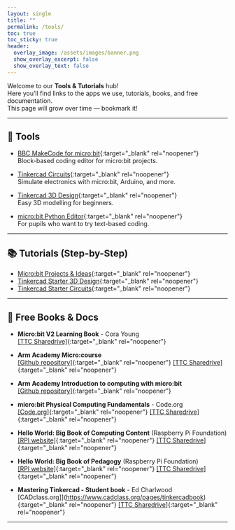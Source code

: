 ```yaml
---
layout: single
title: ""
permalink: /tools/
toc: true
toc_sticky: true
header:
  overlay_image: /assets/images/banner.png
  show_overlay_excerpt: false
  show_overlay_text: false
---
```


Welcome to our **Tools & Tutorials** hub!  
Here you’ll find links to the apps we use, tutorials, books, and free documentation.  
This page will grow over time — bookmark it!

---

## 🔧 Tools

- [BBC MakeCode for micro:bit](https://makecode.microbit.org){:target="_blank" rel="noopener"}  
  Block-based coding editor for micro:bit projects.

- [Tinkercad Circuits](https://www.tinkercad.com/circuits){:target="_blank" rel="noopener"}  
  Simulate electronics with micro:bit, Arduino, and more.

- [Tinkercad 3D Design](https://www.tinkercad.com/3d-design){:target="_blank" rel="noopener"}  
  Easy 3D modelling for beginners.

- [micro:bit Python Editor](https://python.microbit.org/){:target="_blank" rel="noopener"}  
  For pupils who want to try text-based coding.

---

## 📚 Tutorials (Step-by-Step)

- [Micro:bit Projects & Ideas](https://microbit.org/projects/make-it-code-it/){:target="_blank" rel="noopener"}
- [Tinkercad Starter 3D Design](https://www.tinkercad.com/learn/designs){:target="_blank" rel="noopener"}
- [Tinkercad Starter Circuits](https://www.tinkercad.com/learn/circuits){:target="_blank" rel="noopener"}  

---

## 📖 Free Books & Docs

- **Micro:bit V2 Learning Book** - Cora Young   
  [[TTC Sharedrive]](https://drive.google.com/file/d/1XLkU2YoNfRceLK_6HlpHcmtKa_EW-Sbw/view?usp=drive_link){:target="_blank" rel="noopener"}

- **Arm Academy Micro:course**   
  [[Github repository]](https://github.com/arm-university/micro-course){:target="_blank" rel="noopener"}
  [[TTC Sharedrive]](https://drive.google.com/file/d/1J0haIpxT91FnPdrZyKiGYsprHya9Q3Nh/view?usp=drive_link){:target="_blank" rel="noopener"}

- **Arm Academy Introduction to computing with micro:bit**   
  [[Github repository]](https://github.com/arm-university/Introduction-to-Computing-with-microbit){:target="_blank" rel="noopener"}

- **micro:bit Physical Computing Fundamentals** - Code.org   
  [[Code.org]](https://code.org/maker/assets/CSF-Booklet-Course-E-July23.pdf){:target="_blank" rel="noopener"}
  [[TTC Sharedrive]](https://drive.google.com/file/d/1B4Kuq8CdvplmV3JcjlQWNlYLyQ32foIu/view?usp=drive_link){:target="_blank" rel="noopener"}

- **Hello World: Big Book of Computing Content** (Raspberry Pi Foundation)  
  [[RPI website]](https://www.raspberrypi.org/hello-world/issues/the-big-book-of-computing-content){:target="_blank" rel="noopener"}
  [[TTC Sharedrive]](https://drive.google.com/file/d/1SuAj_rpmU2N-0TSW9Vws5-YMHrqSv8N-/view?usp=drive_link){:target="_blank" rel="noopener"}

- **Hello World: Big Book of Pedagogy** (Raspberry Pi Foundation)   
  [[RPI website]](https://www.raspberrypi.org/hello-world/issues/the-big-book-of-computing-pedagogy){:target="_blank" rel="noopener"}
  [[TTC Sharedrive]](https://drive.google.com/file/d/1CsAMgwc0oMCtxVu-nNnNFTI2o6VmF_iS/view?usp=drive_link){:target="_blank" rel="noopener"}

- **Mastering Tinkercad - Student book** - Ed Charlwood  
  [CADclass.org]](https://www.cadclass.org/pages/tinkercadbook){:target="_blank" rel="noopener"}
  [[TTC Sharedrive]](https://drive.google.com/file/d/1c0yNEGlk4vJSmzpAin5Frp9Mc-DfZ0JU/view?usp=drive_link){:target="_blank" rel="noopener"}


---

